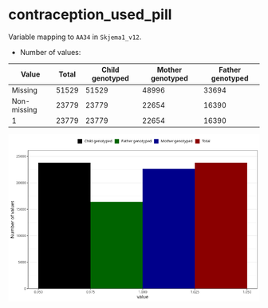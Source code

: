 # contraception_used_pill
Variable mapping to `AA34` in `Skjema1_v12`.
- Number of values:

| Value | Total | Child genotyped | Mother genotyped | Father genotyped |
| ----- | ----- | --------------- | ---------------- | ---------------- |
| Missing | 51529 | 51529 | 48996 | 33694 |
| Non-missing | 23779 | 23779 | 22654 | 16390 |
| 1 | 23779 | 23779 | 22654 | 16390 |



![](contraception_used_pill_n.png)



